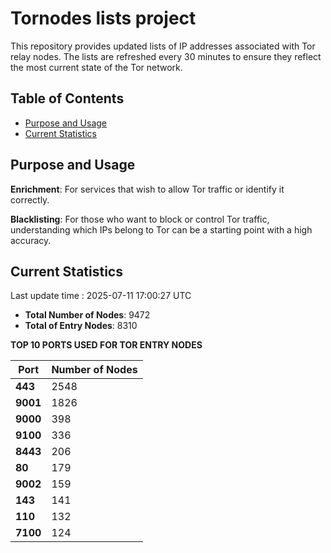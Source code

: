 # Tornodes lists project

This repository provides updated lists of IP addresses associated with Tor relay nodes. The lists are refreshed every 30 minutes to ensure they reflect the most current state of the Tor network.

## Table of Contents

- [Purpose and Usage](#purpose-and-usage)
- [Current Statistics](#current-statistics)


## Purpose and Usage

**Enrichment**: For services that wish to allow Tor traffic or identify it correctly.

**Blacklisting**: For those who want to block or control Tor traffic, understanding which IPs belong to Tor can be a starting point with a high accuracy.

## Current Statistics

Last update time : 2025-07-11 17:00:27 UTC

- **Total Number of Nodes**: 9472
- **Total of Entry Nodes**: 8310

**TOP 10 PORTS USED FOR TOR ENTRY NODES**

| **Port** | **Number of Nodes** |
|------|-----------------|
| **443**   | 2548  |
| **9001**   | 1826  |
| **9000**   | 398  |
| **9100**   | 336  |
| **8443**   | 206  |
| **80**   | 179  |
| **9002**   | 159  |
| **143**   | 141  |
| **110**   | 132  |
| **7100**   | 124  |

